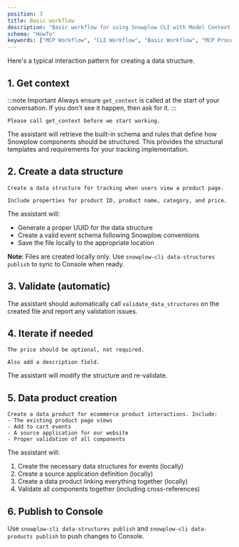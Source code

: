 ```yaml
---
position: 3
title: Basic workflow
description: "Basic workflow for using Snowplow CLI with Model Context Protocol for behavioral data operations."
schema: "HowTo"
keywords: ["MCP Workflow", "CLI Workflow", "Basic Workflow", "MCP Process", "Command Workflow", "CLI Process"]
---
```


Here's a typical interaction pattern for creating a data structure.

## 1. Get context

:::note Important
Always ensure `get_context` is called at the start of your conversation. If you don't see it happen, then ask for it.
:::

```
Please call get_context before we start working.
```

The assistant will retrieve the built-in schema and rules that define how Snowplow components should be structured. This provides the structural templates and requirements for your tracking implementation.

## 2. Create a data structure

```
Create a data structure for tracking when users view a product page.

Include properties for product ID, product name, category, and price.
```

The assistant will:
- Generate a proper UUID for the data structure
- Create a valid event schema following Snowplow conventions
- Save the file locally to the appropriate location

**Note**: Files are created locally only. Use `snowplow-cli data-structures publish` to sync to Console when ready.

## 3. Validate (automatic)

The assistant should automatically call `validate_data_structures` on the created file and report any validation issues.

## 4. Iterate if needed

```
The price should be optional, not required.

Also add a description field.
```

The assistant will modify the structure and re-validate.


## 5. Data product creation

```
Create a data product for ecommerce product interactions. Include:
- The existing product page views
- Add to cart events
- A source application for our website
- Proper validation of all components
```

The assistant will:
1. Create the necessary data structures for events (locally)
2. Create a source application definition (locally)
3. Create a data product linking everything together (locally)
4. Validate all components together (including cross-references)


## 6. Publish to Console

Use `snowplow-cli data-structures publish` and `snowplow-cli data-products publish` to push changes to Console.


